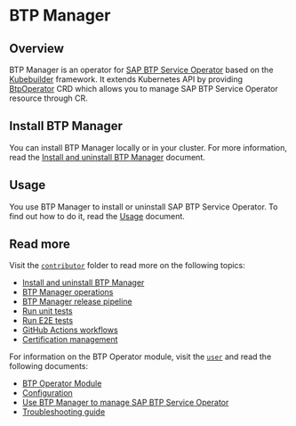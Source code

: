 # BTP Manager

## Overview

BTP Manager is an operator for [SAP BTP Service Operator](https://github.com/SAP/sap-btp-service-operator) based on the [Kubebuilder](https://github.com/kubernetes-sigs/kubebuilder) framework. It extends Kubernetes API by providing [BtpOperator](https://github.com/kyma-project/btp-manager/blob/main/config/crd/bases/operator.kyma-project.io_btpoperators.yaml) CRD which allows you to manage SAP BTP Service Operator resource through CR. 

## Install BTP Manager

 You can install BTP Manager locally or in your cluster. For more information, read the [Install and uninstall BTP Manager](docs/contributor/01-01-installation.md) document.

## Usage

You use BTP Manager to install or uninstall SAP BTP Service Operator. To find out how to do it, read the [Usage](docs/user/02-01-usage.md) document.

## Read more

Visit the [`contributor`](docs/contributor) folder to read more on the following topics:

- [Install and uninstall BTP Manager](docs/contributor/01-01-installation.md)
- [BTP Manager operations](docs/contributor/02-01-operations.md)
- [BTP Manager release pipeline](docs/contributor/03-01-release.md)
- [Run unit tests](docs/contributor/05-01-testing.md)
- [Run E2E tests](docs/contributor/05-02-e2e_tests.md)
- [GitHub Actions workflows](docs/contributor/04-01-workflows.md)
- [Certification management](docs/contributor/06-01-certs.md)

For information on the BTP Operator module, visit the [`user`](docs/user) and read the following documents:

- [BTP Operator Module](docs/user/README.md)
- [Configuration](docs/user/01-01-configuration.md)
- [Use BTP Manager to manage SAP BTP Service Operator](docs/user/02-01-usage.md)
- [Troubleshooting guide](docs/user/03-01-troubleshooting.md)
